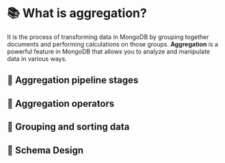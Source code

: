 # 📚 What is aggregation?
It is the process of transforming data in MongoDB by grouping together documents and performing calculations on those groups. 
**Aggregation** is a powerful feature in MongoDB that allows you to analyze and manipulate data in various ways.

## <a name="pipeline"></a>📖 Aggregation pipeline stages




## <a name="operators"></a>📖 Aggregation operators




## <a name="sorting"></a>📖 Grouping and sorting data




## <a name="design"></a>📖 Schema Design




